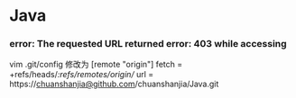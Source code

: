 # Java

### error: The requested URL returned error: 403 while accessing
 vim .git/config
 修改为
 [remote "origin"]
    fetch = +refs/heads/*:refs/remotes/origin/*
    url = https://chuanshanjia@github.com/chuanshanjia/Java.git
